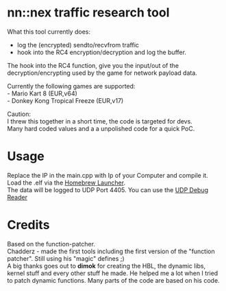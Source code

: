 # nn::nex traffic research tool

What this tool currently does:  
  
- log the (encrypted) sendto/recvfrom traffic  
- hook into the RC4 encryption/decryption and log the buffer.  

 The hook into the RC4 function, give you the input/out of the decryption/encrypting used by the game for network payload data.  

Currently the following games are supported:  
    - Mario Kart 8 (EUR,v64)  
    - Donkey Kong Tropical Freeze (EUR,v17)  

Caution:  
I threw this together in a short time, the code is targeted for devs.  
Many hard coded values and a a unpolished code for a quick PoC.  

# Usage
Replace the IP in the main.cpp with Ip of your Computer and compile it.  
Load the .elf via the [Homebrew Launcher](https://github.com/dimok789/homebrew_launcher).  
The data will be logged to UDP Port 4405. You can use the [UDP Debug Reader](https://github.com/dimok789/loadiine_gx2/tree/master/udp_debug_reader)

# Credits
Based on the function-patcher.  
Chadderz - made the first tools including the first version of the "function patcher". Still using his "magic" defines ;)  
A big thanks goes out to <b>dimok</b> for creating the HBL, the dynamic libs, kernel stuff and every other stuff he made. He helped me a lot when I tried to patch dynamic functions. Many parts of the code are based on his code.
